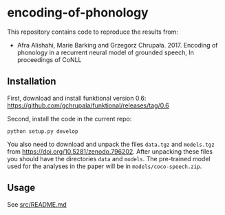 # encoding-of-phonology

This repository contains code to reproduce the results from:

- Afra Alishahi, Marie Barking and Grzegorz Chrupała. 2017. 
  Encoding of phonology in a recurrent neural model of grounded speech, In proceedings of CoNLL
  
## Installation

First, download and install funktional version 0.6: https://github.com/gchrupala/funktional/releases/tag/0.6

Second, install the code in the current repo:

    python setup.py develop

You also need to download and unpack the files `data.tgz` and `models.tgz` from https://doi.org/10.5281/zenodo.796202.
After unpacking these files you should have the directories `data` and `models`. 
The pre-trained model used for the analyses in the paper will be in `models/coco-speech.zip`.


## Usage

See [src/README.md](src/README.md)
